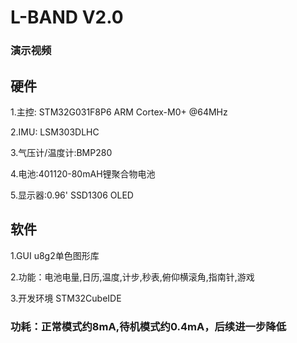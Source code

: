 # L-BAND V2.0  
### 演示视频   



## 硬件  

1.主控: STM32G031F8P6 ARM Cortex-M0+ @64MHz  

2.IMU: LSM303DLHC  

3.气压计/温度计:BMP280  

4.电池:401120-80mAH锂聚合物电池  

5.显示器:0.96' SSD1306 OLED  


## 软件  
1.GUI  u8g2单色图形库  

2.功能：电池电量,日历,温度,计步,秒表,俯仰横滚角,指南针,游戏 

3.开发环境  STM32CubeIDE  

### 功耗：正常模式约8mA,待机模式约0.4mA，后续进一步降低


